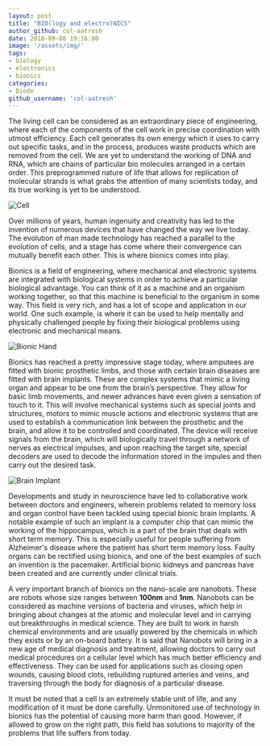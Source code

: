 ```yaml
---
layout: post
title: "BIO(logy and electro)NICS"
author_github: col-aatresh
date: 2018-09-08 19:16:00
image: '/assets/img/'
tags:
- biology
- electronics
- bionics
categories: 
- Diode
github_username: 'col-aatresh'
---
```


The living cell can be considered as an extraordinary piece of engineering, where each of the components of the cell work in precise coordination with utmost efficiency. Each cell generates its own energy which it uses to carry out specific tasks, and in the process, produces waste products which are removed from the cell. We are yet to understand the working of DNA and RNA, which are chains of particular bio molecules arranged in a certain order. This preprogrammed nature of life that allows for replication of molecular strands is what grabs the attention of many scientists today, and its true working is yet to be understood.

![Cell](http://www.nature.com/scitable/content/ne0000/ne0000/ne0000/ne0000/14704902/U1CP1-5_ProkvsEukCell_ksm.jpg "Cell")

Over millions of years, human ingenuity and creativity has led to the invention of numerous devices that have changed the way we live today. The evolution of man made technology has reached a parallel to the evolution of cells, and a stage  has come where their convergence can mutually benefit each other. This is where bionics comes into play.

Bionics is a field of engineering, where mechanical and electronic systems are integrated with biological systems in order to achieve a particular biological advantage. You can think of it as a machine and an organism working together, so that this machine is beneficial to the organism in some way. This field is very rich, and has a lot of scope and application in our world.
One such example, is where it can be used to help mentally and physically challenged people by fixing their biological problems using electronic and mechanical means. 

![Bionic Hand](https://img.purch.com/w/553/aHR0cDovL3d3dy5saXZlc2NpZW5jZS5jb20vaW1hZ2VzL2kvMDAwLzAwNy8wODEvb3JpZ2luYWwvMDgwNDIyLXByb3N0aGV0aWMtaGFuZC0wMi5qcGc= "bionic hand")

Bionics has reached a pretty impressive stage today, where amputees are fitted with bionic prosthetic limbs, and those with certain brain diseases are fitted with brain implants. These are complex systems that mimic a living organ and appear to be one from the brain’s perspective. They allow for basic limb movements, and newer advances have even given a sensation of touch to it. This will involve mechanical systems such as special joints and structures, motors to mimic muscle actions and electronic systems that are used to establish a communication link between the prosthetic and the brain, and allow it to be controlled and coordinated. The device will receive signals from the brain, which will biologically travel through a network of nerves as electrical impulses, and upon reaching the target site, special decoders are used to decode the information stored in the impules and then carry out the desired task.

![Brain Implant](https://img.purch.com/w/553/aHR0cDovL3d3dy5saXZlc2NpZW5jZS5jb20vaW1hZ2VzL2kvMDAwLzAwNi84MzUvb3JpZ2luYWwvYnJhaW4tcmVnaW9ucy0xMDA0MTQtMDIuanBn "brain implant")

Developments and study in neuroscience have led to collaborative work between doctors and engineers, wherein problems related to memory loss and organ control have been tackled using special bionic brain implants. A notable example of such an implant is a computer chip that can mimic the working of the hippocampus, which is a part of the brain that deals with short term memory. This is especially useful for people suffering from Alzheimer's disease where the patient has short term memory loss.
Faulty organs can be rectified using bionics, and one of the best examples of such an invention is the pacemaker. Artificial bionic kidneys and pancreas have been created and are currently under clinical trials.

A very important branch of bionics on the nano-scale are nanobots. These are robots whose size ranges between **100nm** and **1nm**. Nanobots can be considered as machine versions of bacteria and viruses, which help in bringing about changes at the atomic and molecular level and in carrying out breakthroughs in medical science. They are built to work in harsh chemical environments and are usually powered by the chemicals in which they exists or by an on-board battery.
It is said that Nanobots will bring in a new age of medical diagnosis and treatment, allowing doctors to carry out medical procedures on a cellular level which has much better efficiency and effectiveness. They can be used for applications such as closing open wounds, causing blood clots, rebuilding ruptured arteries and veins, and traversing through the body for diagnosis of a particular disease.

It must be noted that a cell is an extremely stable unit of life, and any modification of it must be done carefully. Unmonitored use of technology in bionics has the potential of causing more harm than good. However, if allowed to grow on the right path, this field has solutions to majority of the problems that life suffers from today.